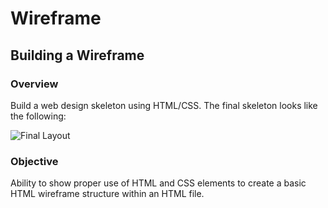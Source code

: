 # Wireframe
## Building a Wireframe

### Overview
Build a web design skeleton using HTML/CSS. The final skeleton looks like the following:

![Final Layout](wireframeLayout.png)

### Objective
Ability to show proper use of HTML and CSS elements to create a basic HTML wireframe structure within an HTML file.
